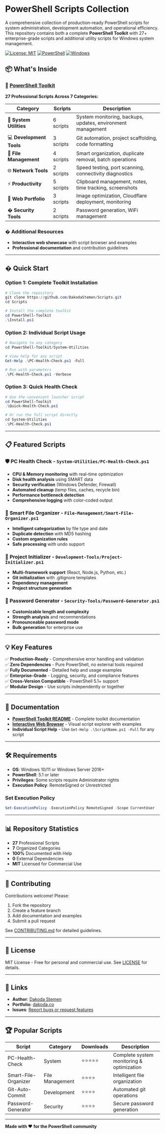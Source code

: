# PowerShell Scripts Collection

A comprehensive collection of production-ready PowerShell scripts for system administration, development automation, and operational efficiency. This repository contains both a complete **PowerShell Toolkit** with 27+ enterprise-grade scripts and additional utility scripts for Windows system management.

[![License: MIT](https://img.shields.io/badge/License-MIT-yellow.svg)](https://opensource.org/licenses/MIT)
[![PowerShell](https://img.shields.io/badge/PowerShell-5.1%2B-blue.svg)](https://github.com/PowerShell/PowerShell)
[![Windows](https://img.shields.io/badge/Platform-Windows-lightgrey.svg)](https://www.microsoft.com/en-us/windows)

## 📦 What's Inside

### 🔧 [PowerShell Toolkit](./PowerShell-Toolkit/)
**27 Professional Scripts Across 7 Categories:**

| Category | Scripts | Description |
|----------|---------|-------------|
| 🔧 **System Utilities** | 6 scripts | System monitoring, backups, updates, environment management |
| 💻 **Development Tools** | 3 scripts | Git automation, project scaffolding, code formatting |
| 📁 **File Management** | 4 scripts | Smart organization, duplicate removal, batch operations |
| 🌐 **Network Tools** | 2 scripts | Speed testing, port scanning, connectivity diagnostics |
| ⚡ **Productivity** | 5 scripts | Clipboard management, notes, time tracking, screenshots |
| 🎨 **Web Portfolio** | 3 scripts | Image optimization, Cloudflare deployment, monitoring |
| � **Security Tools** | 2 scripts | Password generation, WiFi management |

### � Additional Resources
- **Interactive web showcase** with script browser and examples
- **Professional documentation** and contribution guidelines

---

## � Quick Start

### Option 1: Complete Toolkit Installation
```powershell
# Clone the repository
git clone https://github.com/DakodaStemen/Scripts.git
cd Scripts

# Install the complete toolkit
cd PowerShell-Toolkit
.\Install.ps1
```

### Option 2: Individual Script Usage
```powershell
# Navigate to any category
cd PowerShell-Toolkit/System-Utilities

# View help for any script
Get-Help .\PC-Health-Check.ps1 -Full

# Run with parameters
.\PC-Health-Check.ps1 -Verbose
```

### Option 3: Quick Health Check
```powershell
# Use the convenient launcher script
cd PowerShell-Toolkit
.\Quick-Health-Check.ps1

# Or run the full script directly
cd System-Utilities
.\PC-Health-Check.ps1
```

---

## 📋 Featured Scripts

### 🛡️ **PC Health Check** - `System-Utilities/PC-Health-Check.ps1`
- **CPU & Memory monitoring** with real-time optimization
- **Disk health analysis** using SMART data
- **Security verification** (Windows Defender, Firewall)
- **Automated cleanup** (temp files, caches, recycle bin)
- **Performance bottleneck detection**
- **Comprehensive logging** with color-coded output

### 🔄 **Smart File Organizer** - `File-Management/Smart-File-Organizer.ps1`
- **Intelligent categorization** by file type and date
- **Duplicate detection** with MD5 hashing
- **Custom organization rules**
- **Safe processing** with undo support

### 🚀 **Project Initializer** - `Development-Tools/Project-Initializer.ps1`
- **Multi-framework support** (React, Node.js, Python, etc.)
- **Git initialization** with .gitignore templates
- **Dependency management**
- **Project structure generation**

### 🔐 **Password Generator** - `Security-Tools/Password-Generator.ps1`
- **Customizable length and complexity**
- **Strength analysis** and recommendations
- **Pronounceable password mode**
- **Bulk generation** for enterprise use

---

## 💡 Key Features

✅ **Production-Ready** - Comprehensive error handling and validation  
✅ **Zero Dependencies** - Pure PowerShell, no external tools required  
✅ **Fully Documented** - Detailed help and usage examples  
✅ **Enterprise-Grade** - Logging, security, and compliance features  
✅ **Cross-Version Compatible** - PowerShell 5.1+ support  
✅ **Modular Design** - Use scripts independently or together  

---

## 📖 Documentation

- **[PowerShell Toolkit README](./PowerShell-Toolkit/README.md)** - Complete toolkit documentation
- **[Interactive Web Browser](./index.html)** - Visual script explorer with examples
- **Individual Script Help** - Use `Get-Help .\ScriptName.ps1 -Full` for any script

---

## 🛠️ Requirements

- **OS**: Windows 10/11 or Windows Server 2016+
- **PowerShell**: 5.1 or later
- **Privileges**: Some scripts require Administrator rights
- **Execution Policy**: RemoteSigned or Unrestricted

### Set Execution Policy
```powershell
Set-ExecutionPolicy -ExecutionPolicy RemoteSigned -Scope CurrentUser
```

---

## 📊 Repository Statistics

- **27** Professional Scripts
- **7** Organized Categories  
- **100%** Documented with Help
- **0** External Dependencies
- **MIT** Licensed for Commercial Use

---

## 🤝 Contributing

Contributions welcome! Please:
1. Fork the repository
2. Create a feature branch
3. Add documentation and examples
4. Submit a pull request

See [CONTRIBUTING.md](./CONTRIBUTING.md) for detailed guidelines.

---

## 📜 License

MIT License - Free for personal and commercial use. See [LICENSE](./LICENSE) for details.

---

## 🔗 Links

- **Author**: [Dakoda Stemen](https://github.com/DakodaStemen)
- **Portfolio**: [dakoda.co](https://dakoda.co)
- **Issues**: [Report bugs or request features](https://github.com/DakodaStemen/Scripts/issues)

---

## 🏆 Popular Scripts

| Script | Category | Downloads | Description |
|--------|----------|-----------|-------------|
| PC-Health-Check | System | ⭐⭐⭐⭐⭐ | Complete system monitoring & optimization |
| Smart-File-Organizer | File Management | ⭐⭐⭐⭐ | Intelligent file organization |
| Git-Auto-Commit | Development | ⭐⭐⭐⭐ | Automated git operations |
| Password-Generator | Security | ⭐⭐⭐⭐ | Secure password generation |

---

**Made with ❤️ for the PowerShell community**

